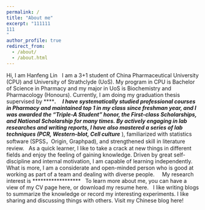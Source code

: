 ```yaml
---
permalink: /
title: "About me"
excerpt: "111111
111
"
author_profile: true
redirect_from: 
  - /about/
  - /about.html
---
```


Hi, I am Hanfeng Lin
 
I am a 3+1 student of China Pharmaceutical University (CPU) and University of Strathclyde (UoS). My program in CPU is Bachelor of Science in Pharmacy and my major in UoS is Biochemistry and Pharmacology (Honours). Currently, I am doing my graduation thesis supervised by *******.
 
 
I have systematically studied professional courses in Pharmacy and maintained top 1 in my class since freshman year, and I was awarded the “Triple-A Student” honor, the First-class Scholarships, and National Scholarship for many times. By actively engaging in lab researches and writing reports, I have also mastered a series of lab techniques (PCR, Western-blot, Cell culture*** ), familiarized with statistics software (SPSS，Origin, Graphpad), and strengthened skill in literature review.
 
As a quick learner, I like to take a crack at new things in different fields and enjoy the feeling of gaining knowledge. Driven by great self-discipline and internal motivation, I am capable of learning independently. What is more, I am a considerate and open-minded person who is good at working as part of a team and dealing with diverse people.
 
 
My research interest is ******************
 
To learn more about me, you can have a view of my CV page here, or download my resume here.
 
I like writing blogs to summarize the knowledge or record my interesting experiments. I like sharing and discussing things with others. Visit my Chinese blog here!
  
